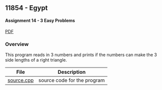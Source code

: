 ## 11854 - Egypt
#### Assignment 14 - 3 Easy Problems
[PDF](https://github.com/sgilliland/4883-Programming_Techniques-Gilliland/blob/main/Assignments/Easy/11854%20-%20Egypt/11854.pdf)

### Overview

This program reads in 3 numbers and prints if the numbers can make the 3 side lengths of a right triangle.

| File | Description |
| :----: | ----------- |
| [source.cpp](https://github.com/sgilliland/4883-Programming_Techniques-Gilliland/blob/main/Assignments/Easy/11854%20-%20Egypt/source.cpp) |  source code for the program |